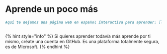 # Aprende un poco más

```markdown
Aquí te dejamos una página web en español interactiva para aprender: [learngitbranching.js.org](https://learngitbranching.js.org/)
```



```markdown
```

{% hint style="info" %}
Si quieres aprender todavía más aprende por ti mismo, créate una cuenta en GitHub. Es una plataforma totalmente segura, es de Microsoft.
{% endhint %}
